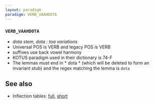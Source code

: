 ```yaml
---
layout: paradigm
paradigm: VERB_VAAHDOTA
---
```

### ` VERB_VAAHDOTA `

* _dota stem, dota : toa variations_
* Universal POS is VERB and legacy POS is VERB
* suffixes use back vowel harmony
* KOTUS paradigm used in their dictionary is 74-F
* The lemmas must end in * dota * (which will be deleted to form an invariant stub) and the regex matching the lemma is ` dota `

## See also

* Inflection tables: [full](gen/V/vaahdota.html), [short](gen/V/vaahdota_wikt.html)

